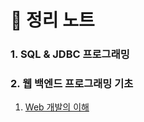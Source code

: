 📑 정리 노트
===
### 1. SQL & JDBC 프로그래밍

### 2. 웹 백엔드 프로그래밍 기초
1. [Web 개발의 이해](https://github.com/LAH1203/Study_JavaSpring/blob/main/lasilla20CHAMI/2-Backend%20programming/2-1-web.md)
